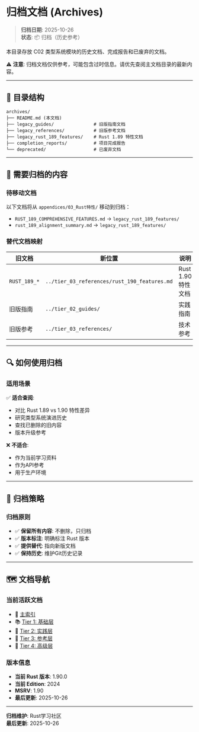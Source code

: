 # 归档文档 (Archives)

> **归档日期**: 2025-10-26  
> **状态**: 📦 归档（历史参考）

本目录存放 C02 类型系统模块的历史文档、完成报告和已废弃的文档。

⚠️ **注意**: 归档文档仅供参考，可能包含过时信息。请优先查阅主文档目录的最新内容。

---

## 📂 目录结构

```text
archives/
├── README.md (本文档)
├── legacy_guides/               # 旧版指南文档
├── legacy_references/           # 旧版参考文档
├── legacy_rust_189_features/    # Rust 1.89 特性文档
├── completion_reports/          # 项目完成报告
└── deprecated/                  # 已废弃文档
```

---

## 📁 需要归档的内容

### 待移动文档

以下文档将从 `appendices/03_Rust特性/` 移动到归档：

- `RUST_189_COMPREHENSIVE_FEATURES.md` → `legacy_rust_189_features/`
- `rust_189_alignment_summary.md` → `legacy_rust_189_features/`

### 替代文档映射

| 旧文档 | 新位置 | 说明 |
|--------|--------|------|
| `RUST_189_*` | `../tier_03_references/rust_190_features.md` | Rust 1.90 特性文档 |
| 旧版指南 | `../tier_02_guides/` | 实践指南 |
| 旧版参考 | `../tier_03_references/` | 技术参考 |

---

## 🔍 如何使用归档

### 适用场景

✅ **适合查阅**:
- 对比 Rust 1.89 vs 1.90 特性差异
- 研究类型系统演进历史
- 查找已删除的旧内容
- 版本升级参考

❌ **不适合**:
- 作为当前学习资料
- 作为API参考
- 用于生产环境

---

## 📝 归档策略

### 归档原则

- ✅ **保留所有内容**: 不删除，只归档
- ✅ **版本标注**: 明确标注 Rust 版本
- ✅ **提供替代**: 指向新版文档
- ✅ **保持历史**: 维护Git历史记录

---

## 🗺️ 文档导航

### 当前活跃文档

- 📖 [主索引](../00_MASTER_INDEX.md)
- 📚 [Tier 1: 基础层](../tier_01_foundations/)
- 📝 [Tier 2: 实践层](../tier_02_guides/)
- 📖 [Tier 3: 参考层](../tier_03_references/)
- 🚀 [Tier 4: 高级层](../tier_04_advanced/)

### 版本信息

- **当前 Rust 版本**: 1.90.0
- **当前 Edition**: 2024
- **MSRV**: 1.90
- **最后更新**: 2025-10-26

---

**归档维护**: Rust学习社区  
**最后更新**: 2025-10-26

